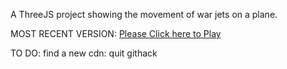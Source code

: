 A ThreeJS project showing the movement of war jets on a plane.

MOST RECENT VERSION: [Please Click here to Play](https://rawcdn.githack.com/alperenbutun/free-time-project/0b2ede7/index.html)

TO DO: find a new cdn: quit githack
